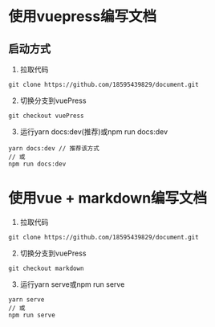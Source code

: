 # 使用vuepress编写文档
## 启动方式
1. 拉取代码
```
git clone https://github.com/18595439829/document.git
```
2. 切换分支到vuePress
```
git checkout vuePress
```
3. 运行yarn docs:dev(推荐)或npm run docs:dev
```
yarn docs:dev // 推荐该方式
// 或
npm run docs:dev
```
# 使用vue + markdown编写文档
1. 拉取代码
```
git clone https://github.com/18595439829/document.git
```
2. 切换分支到vuePress
```
git checkout markdown
```
3. 运行yarn serve或npm run serve
```
yarn serve 
// 或
npm run serve
```